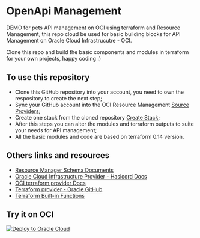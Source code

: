 # OpenApi Management
DEMO for pets API management on OCI using terraform and Resource Management, this repo cloud be used for basic building blocks for API Management on Oracle Cloud Infrastrucutre - OCI. 

Clone this repo and build the basic components and modules in terraform for your own projects, happy coding :)

## To use this repository
- Clone this GitHub repository into your account, you need to own the respository to create the next step;
- Sync your GitHub account into the OCI Resource Management [Source Providers](https://docs.oracle.com/en-us/iaas/Content/ResourceManager/Concepts/resourcemanager.htm#concepts__ConfigurationSourceProviderDefinition);
- Create one stack from the cloned repository [Create Stack](https://docs.oracle.com/en-us/iaas/Content/ResourceManager/Tasks/managingstacksandjobs.htm#Managing_Stacks_and_Jobs);
- After this steps you can alter the modules and terraform outputs to suite your needs for API management;
- All the basic modules and code are based on terraform 0.14 version.

## Others links and resources
- [Resource Manager Schema Documents](https://docs.oracle.com/en-us/iaas/Content/ResourceManager/Concepts/terraformconfigresourcemanager_topic-schema.htm#metaschema)
- [Oracle Cloud Infrastructure Provider - Hasicord Docs](https://registry.terraform.io/providers/hashicorp/oci/latest/docs)
- [OCI terraform provider Docs](https://docs.oracle.com/en-us/iaas/Content/API/SDKDocs/terraform.htm)
- [Terraform provider - Oracle GitHub](https://github.com/terraform-providers/terraform-provider-oci)
- [Terraform Built-in Functions](https://www.terraform.io/docs/language/functions/index.html)

## Try it on OCI
[![Deploy to Oracle Cloud](https://oci-resourcemanager-plugin.plugins.oci.oraclecloud.com/latest/deploy-to-oracle-cloud.svg)](https://cloud.oracle.com/resourcemanager/stacks/create?zipUrl=https://github.com/talemos/open-api-management/releases/download/v1.0.2/openAPI.zip)

